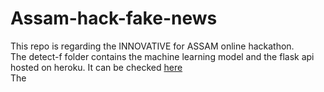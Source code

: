 # Assam-hack-fake-news
This repo is regarding the INNOVATIVE for ASSAM online hackathon.<br>
The detect-f folder contains the machine learning model and the flask api hosted on heroku. It can be checked [here](https://detect-f-news.herokuapp.com/)<br>
The 
